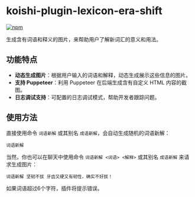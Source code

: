 # koishi-plugin-lexicon-era-shift

[![npm](https://img.shields.io/npm/v/koishi-plugin-lexicon-era-shift?style=flat-square)](https://www.npmjs.com/package/koishi-plugin-lexicon-era-shift)


生成含有词语和释义的图片，来帮助用户了解新词汇的意义和用法。

## 功能特点
- **动态生成图片**：根据用户输入的词语和解释，动态生成展示这些信息的图片。
- **支持 Puppeteer**：利用 Puppeteer 在后端生成含有自定义 HTML 内容的截图。
- **日志调试支持**：可配置的日志调试模式，帮助开发者跟踪问题。


## 使用方法
直接使用命令 `词语新解` 或其别名 `成语新解`，会自动生成随机的词语新解：
```
词语新解
```

当然，你也可以在聊天中使用命令 `词语新解 <词语> <解释>` 或其别名 `成语新解` 来请求生成图片：
```
词语新解 坚韧不拔 牙齿又硬又有韧性，确实不好拔！
```
如果词语超过6个字符，插件将提示错误。
